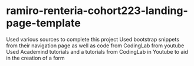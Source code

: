 # ramiro-renteria-cohort223-landing-page-template
Used various sources to complete this project
Used bootstrap snippets from their navigation page as well as code from CodingLab from youtube
Used Academind tutorials and a tutorials from CodingLab in Youtube to aid in the creation of a form
